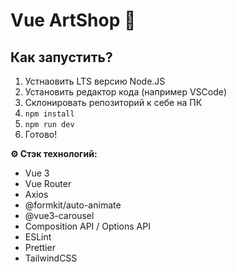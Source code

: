 # Vue ArtShop 👔

## Как запустить?

1. Устнаовить LTS версию Node.JS
2. Установить редактор кода (например VSCode)
3. Склонировать репозиторий к себе на ПК
4. `npm install`
5. `npm run dev`
6. Готово!

**⚙️ Стэк технологий:**

- Vue 3
- Vue Router
- Axios
- @formkit/auto-animate
- @vue3-carousel
- Composition API / Options API
- ESLint
- Prettier
- TailwindCSS
